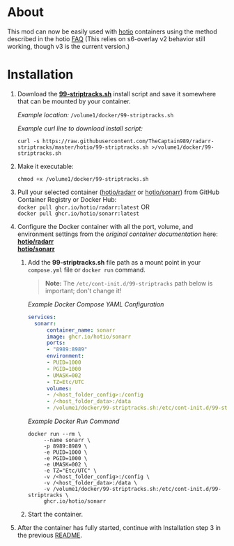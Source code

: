 # About
This mod can now be easily used with [hotio](https://hotio.dev/) containers using the method described in the hotio [FAQ](https://hotio.dev/faq/#:~:text=I%20would%20like%20to%20execute%20my%20own%20scripts%20on%20startup%2C%20how%20would%20I%20do%20this%3F) (This relies on s6-overlay v2 behavior still working, though v3 is the current version.)

# Installation
1. Download the **[99-striptracks.sh](./99-striptracks.sh)** install script and save it somewhere that can be mounted by your container.  

    *Example location:*  `/volume1/docker/99-striptracks.sh`  

    *Example curl line to download install script:*  

    ```shell
    curl -s https://raw.githubusercontent.com/TheCaptain989/radarr-striptracks/master/hotio/99-striptracks.sh >/volume1/docker/99-striptracks.sh
    ```

2. Make it executable:

    ```shell
    chmod +x /volume1/docker/99-striptracks.sh
    ```

3. Pull your selected container ([hotio/radarr](https://github.com/orgs/hotio/packages/container/package/radarr "hotio's Radarr container") or [hotio/sonarr](https://github.com/orgs/hotio/packages/container/package/sonarr "hotio.io's Sonarr container")) from GitHub Container Registry or Docker Hub:  
  `docker pull ghcr.io/hotio/radarr:latest`   OR  
  `docker pull ghcr.io/hotio/sonarr:latest`  

4. Configure the Docker container with all the port, volume, and environment settings from the *original container documentation* here:  
   **[hotio/radarr](https://hotio.dev/containers/radarr/ "Radarr Docker container")**  
   **[hotio/sonarr](https://hotio.dev/containers/sonarr/ "Sonarr Docker container")**
   1. Add the **99-striptracks.sh** file path as a mount point in your `compose.yml` file or `docker run` command.
      >**Note:** The `/etc/cont-init.d/99-striptracks` path below is important; don't change it!  

      *Example Docker Compose YAML Configuration*  

      ```yaml
      services:
        sonarr:
            container_name: sonarr
            image: ghcr.io/hotio/sonarr
            ports:
            - "8989:8989"
            environment:
            - PUID=1000
            - PGID=1000
            - UMASK=002
            - TZ=Etc/UTC
            volumes:
            - /<host_folder_config>:/config
            - /<host_folder_data>:/data
            - /volume1/docker/99-striptracks.sh:/etc/cont-init.d/99-striptracks
      ```  

      *Example Docker Run Command*

       ```shell
       docker run --rm \
            --name sonarr \
            -p 8989:8989 \
            -e PUID=1000 \
            -e PGID=1000 \
            -e UMASK=002 \
            -e TZ="Etc/UTC" \
            -v /<host_folder_config>:/config \
            -v /<host_folder_data>:/data \
            -v /volume1/docker/99-striptracks.sh:/etc/cont-init.d/99-striptracks \
            ghcr.io/hotio/sonarr
       ```  

   2. Start the container.

5. After the container has fully started, continue with Installation step 3 in the previous [README](../README.md#installation).
